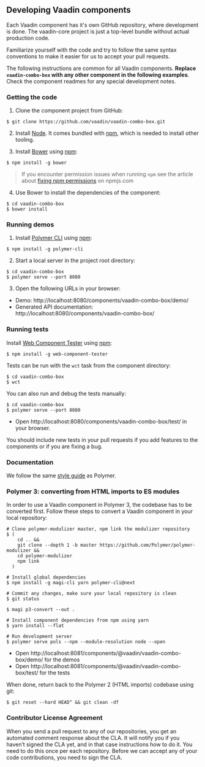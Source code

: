 ## Developing Vaadin components

Each Vaadin component has it's own GitHub repository, where development is done. The vaadin-core project is just a top-level bundle without actual production code.

Familiarize yourself with the code and try to follow the same syntax conventions to make it easier for us to accept your pull requests.

The following instructions are common for all Vaadin components. **Replace `vaadin-combo-box` with any other component in the following examples**. Check the component readmes for any special development notes.

### Getting the code

1. Clone the component project from GitHub:

  ```shell
  $ git clone https://github.com/vaadin/vaadin-combo-box.git
  ```

2. Install [Node](https://nodejs.org/en/download/). It comes bundled with [npm](https://npmjs.com), which is needed to install other tooling.

3. Install [Bower](http://bower.io) using [npm](https://npmjs.com):

  ```shell
  $ npm install -g bower
  ```

  > If you encounter permission issues when running `npm` see the article about [fixing npm permissions](https://docs.npmjs.com/getting-started/fixing-npm-permissions) on npmjs.com

4. Use Bower to install the dependencies of the component:

  ```shell
  $ cd vaadin-combo-box
  $ bower install
  ```

### Running demos

1. Install [Polymer CLI](https://github.com/Polymer/polymer-cli) using [npm](https://npmjs.com):

  ```shell
  $ npm install -g polymer-cli
  ```

2. Start a local server in the project root directory:

  ```shell
  $ cd vaadin-combo-box
  $ polymer serve --port 8080
  ```

3. Open the following URLs in your browser:
  - Demo: http://localhost:8080/components/vaadin-combo-box/demo/
  - Generated API documentation:  http://localhost:8080/components/vaadin-combo-box/

### Running tests

Install [Web Component Tester](https://github.com/Polymer/web-component-tester) using [npm](https://npmjs.com):
```shell
$ npm install -g web-component-tester
```

Tests can be run with the `wct` task from the component directory:

```shell
$ cd vaadin-combo-box
$ wct
```

You can also run and debug the tests manually:
```shell
$ cd vaadin-combo-box
$ polymer serve --port 8080
```
- Open http://localhost:8080/components/vaadin-combo-box/test/ in your browser.

You should include new tests in your pull requests if you add features to the components or if you are fixing a bug.

### Documentation

We follow the same [style guide](https://www.polymer-project.org/2.0/docs/tools/documentation) as Polymer.

### Polymer 3: converting from HTML imports to ES modules

In order to use a Vaadin component in Polymer 3, the codebase has to
be converted first. Follow these steps to convert a Vaadin component
in your local repository:

```shell
# Clone polymer-modulizer master, npm link the modulizer repository
$ (
    cd .. &&
    git clone --depth 1 -b master https://github.com/Polymer/polymer-modulizer &&
    cd polymer-modulizer
    npm link
  )

# Install global dependencies
$ npm install -g magi-cli yarn polymer-cli@next

# Commit any changes, make sure your local repository is clean
$ git status

$ magi p3-convert --out .

# Install component dependencies from npm using yarn
$ yarn install --flat

# Run development server
$ polymer serve pols --npm --module-resolution node --open
```

- Open http://localhost:8081/components/@vaadin/vaadin-combo-box/demo/ for the demos
- Open http://localhost:8081/components/@vaadin/vaadin-combo-box/test/ for the tests

When done, return back to the Polymer 2 (HTML imports) codebase using git:

```shell
$ git reset --hard HEAD^ && git clean -df
```

### Contributor License Agreement

When you send a pull request to any of our repositories, you get an automated comment response about the CLA. It will notify you if you haven’t signed the CLA yet, and in that case instructions how to do it. You need to do this once per each repository. Before we can accept any of your code contributions, you need to sign the CLA.
